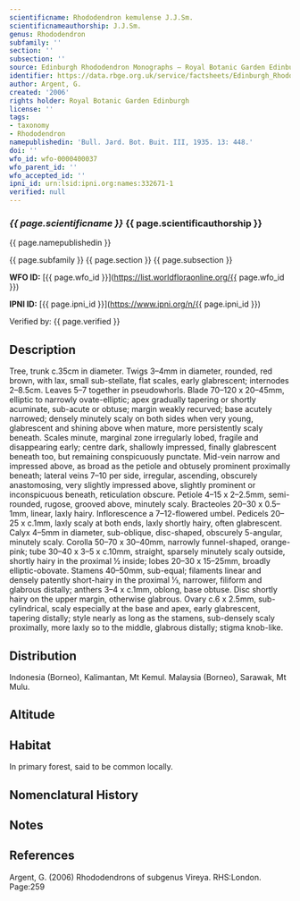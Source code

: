 ```yaml
---
scientificname: Rhododendron kemulense J.J.Sm.
scientificnameauthorship: J.J.Sm.
genus: Rhododendron
subfamily: ''
section: ''
subsection: ''
source: Edinburgh Rhododendron Monographs – Royal Botanic Garden Edinburgh
identifier: https://data.rbge.org.uk/service/factsheets/Edinburgh_Rhododendron_Monographs.xhtml
author: Argent, G.
created: '2006'
rights holder: Royal Botanic Garden Edinburgh
license: ''
tags:
- taxonomy
- Rhododendron
namepublishedin: 'Bull. Jard. Bot. Buit. III, 1935. 13: 448.'
doi: ''
wfo_id: wfo-0000400037
wfo_parent_id: ''
wfo_accepted_id: ''
ipni_id: urn:lsid:ipni.org:names:332671-1
verified: null
---
```

### _{{ page.scientificname }}_ {{ page.scientificauthorship }}
 {{ page.namepublishedin }}

{{ page.subfamily }} {{ page.section }} {{ page.subsection }}

**WFO ID:** [{{ page.wfo_id }}](https://list.worldfloraonline.org/{{ page.wfo_id }})

**IPNI ID:** [{{ page.ipni_id }}](https://www.ipni.org/n/{{ page.ipni_id }})

Verified by: {{ page.verified }}



## Description
Tree, trunk c.35cm in diameter. Twigs 3–4mm in diameter, rounded, red brown, with lax, small sub-stellate, flat scales, early glabrescent; internodes 2–8.5cm. Leaves 5–7 together in pseudowhorls. Blade 70–120 x 20–45mm, elliptic to narrowly ovate-elliptic; apex gradually tapering or shortly acuminate, sub-acute or obtuse; margin weakly recurved; base acutely narrowed; densely minutely scaly on both sides when very young, glabrescent and shining above when mature, more persistently scaly beneath. Scales minute, marginal zone irregularly lobed, fragile and disappearing early; centre dark, shallowly impressed, finally glabrescent beneath too, but remaining conspicuously punctate. Mid-vein narrow and impressed above, as broad as the petiole and obtusely prominent proximally beneath; lateral veins 7–10 per side, irregular, ascending, obscurely anastomosing, very slightly impressed above, slightly prominent or inconspicuous beneath, reticulation obscure. Petiole 4–15 x 2–2.5mm, semi-rounded, rugose, grooved above, minutely scaly. Bracteoles 20–30 x 0.5–1mm, linear, laxly hairy. Inflorescence a 7–12-flowered umbel. Pedicels 20–25 x c.1mm, laxly scaly at both ends, laxly shortly hairy, often glabrescent. Calyx 4–5mm in diameter, sub-oblique, disc-shaped, obscurely 5-angular, minutely scaly. Corolla 50–70 x 30–40mm, narrowly funnel-shaped, orange-pink; tube 30–40 x 3–5 x c.10mm, straight, sparsely minutely scaly outside, shortly hairy in the proximal ½ inside; lobes 20–30 x 15–25mm, broadly elliptic-obovate. Stamens 40–50mm, sub-equal; filaments linear and densely patently short-hairy in the proximal 1⁄3, narrower, filiform and glabrous distally; anthers 3–4 x c.1mm, oblong, base obtuse. Disc shortly hairy on the upper margin, otherwise glabrous. Ovary c.6 x 2.5mm, sub-cylindrical, scaly especially at the base and apex, early glabrescent, tapering distally; style nearly as long as the stamens, sub-densely scaly proximally, more laxly so to the middle, glabrous distally; stigma knob-like.

## Distribution
Indonesia (Borneo), Kalimantan, Mt Kemul. Malaysia (Borneo), Sarawak, Mt Mulu.

## Altitude


## Habitat
In primary forest, said to be common locally.

## Nomenclatural History

                       
## Notes


## References

Argent, G. (2006) Rhododendrons of subgenus Vireya. RHS:London. Page:259
